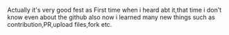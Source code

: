 Actually it's very good fest as First time when i heard abt it,that time i don't know even about the github also now i learned many new things such as contribution,PR,upload files,fork etc.

